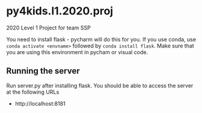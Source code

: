 # py4kids.l1.2020.proj
2020 Level 1 Project for team SSP

You need to install flask - pycharm will do this for you. If you use conda, use 
```conda activate <envname>``` followed by ```conda install flask```. 
Make sure that you are using this environment in pycham or visual code. 


## Running the server 
Run server.py after installing flask. You should be able to access the server at the following 
URLs

* http://localhost:8181 
